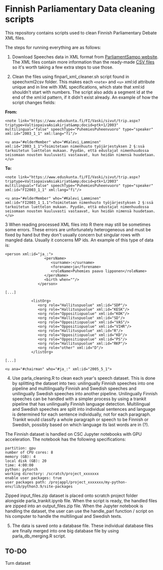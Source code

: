 # Finnish Parliamentary Data cleaning scripts

This repository contains scripts used to clean Finnish Parliamentary Debate XML files.

The steps for running everything are as follows:

1.  Download Speeches data in XML format from [ParliamentSampo website](https://a3s.fi/parliamentsampo/speeches/xml/index.html). The XML files contain more information than the ready-made [CSV files](https://a3s.fi/parliamentsampo/speeches/csv/index.html) so it's worth taking a few extra steps to use those.

2.  Clean the files using finparl_xml_cleaner.sh script found in speechxml2csv folder. This makes each `<note>` and `<u>` xml:id attribute unique and in line with XML specifications, which state that xml:id shouldn't start with numbers. The script also adds a segment id at the end of the xml:id pattern, if it didn't exist already. An example of how the script changes fields:

**From:**

```         
<note link="https://www.eduskunta.fi/FI/Vaski/sivut/trip.aspx?triptype=ValtiopaivaAsiakirjat&amp;docid=ptk+1/2003" multilingual="false" speechType="PuhemiesPuheenvuoro" type="speaker" xml:id="2003_1_1" xml:lang="fi"/>

<u ana="#elderMember" who="#Kalevi_Lamminen" xml:id="2003_1_1">Toimitetaan nimenhuuto työjärjestyksen 2 §:ssä tarkoitetun luettelon mukaan. Pyydän, että edustajat nimenhuudossa seisomaan nousten kuuluvasti vastaavat, kun heidän nimensä huudetaan.</u>
```

**To:**

```         
<note link="https://www.eduskunta.fi/FI/Vaski/sivut/trip.aspx?triptype=ValtiopaivaAsiakirjat&amp;docid=ptk+1/2003" multilingual="false" speechType="PuhemiesPuheenvuoro" type="speaker" xml:id="FI2003_1_1" xml:lang="fi"/>

<u ana="#elderMember" who="#Kalevi_Lamminen" xml:id="FI2003_1_1.1">Toimitetaan nimenhuuto työjärjestyksen 2 §:ssä tarkoitetun luettelon mukaan. Pyydän, että edustajat nimenhuudossa seisomaan nousten kuuluvasti vastaavat, kun heidän nimensä huudetaan.</u>
```

3 When reading processed XML files into R there may still be sometimes some errors. These errors are unfortunately heterogeneous and must be fixed by hand but they don't usually concern but singular rows with mangled data. Usually it concerns MP ids. An example of this type of data is:

```         
<person xml:id="ja_:">
                  <persName>
                     <surname>:</surname>
                     <forename>ja</forename>
                     <roleName>Puhemies paavo lipponen</roleName>
                  </persName>
                  <birth when=""/>
               </person>
               
[...]

            <listOrg>
               <org role="Hallituspuolue" xml:id="SDP"/>
               <org role="Hallituspuolue" xml:id="KESK"/>
               <org role="Oppositiopuolue" xml:id="KOK"/>
               <org role="Hallituspuolue" xml:id="SD"/>
               <org role="Oppositiopuolue" xml:id="VAS"/>
               <org role="Oppositiopuolue" xml:id="VIHR"/>
               <org role="Hallituspuolue" xml:id="R"/>
               <org role="Oppositiopuolue" xml:id="KD"/>
               <org role="Oppositiopuolue" xml:id="PS"/>
               <org role="Hallituspuolue" xml:id="RKP"/>
               <org role="other" xml:id="D"/>
            </listOrg>

[...]

<u ana="#chairman" who="#ja_:" xml:id="2005_5_1">
```

4.  Use parla_cleaning.R to clean each year's speech dataset. This is done by splitting the dataset into two: unilingually Finnish speeches into one pipeline and multilingually Finnish and Swedish speeches and unilingually Swedish speeches into another pipeline. Unilingually Finnish speeches can be handled with a simpler process by using a trankit pipeline that has unilingually Finnish language detection. Multilingual and Swedish speeches are split into individual sentences and language is determined for each sentence individually, not for each paragraph. Trankit would classify a whole paragraph or speech to be Finnish or Swedish, possibly based on which language its last words are in (?).

The Finnish dataset is handled on CSC Jupyter notebooks with GPU acceleration. The notebook has the following specifications:

```         
partition: gpu
number of CPU cores: 8
memory (GB): 4
local disk (GB): 20
time: 4:00:00
python: pytorch
working directory: /scratch/project_xxxxxxx
enable user packages: true
user packages path: /projappl/project_xxxxxxx/my-python-env/lib/python3.9/site-packages
```

Zipped input_files.zip dataset is placed onto scratch project folder alongside parla_trankit.ipynb file. When the script is ready, the handled files are zipped into an output_files.zip file. When the Jupyter notebook is handling the dataset, the user can use the handle_parl function / script on his computer to handle the multilingual and Swedish texts.

5.  The data is saved onto a database file. These individual database files are finally merged into one big database file by using parla_db_merging.R script.

## TO-DO

Turn dataset

